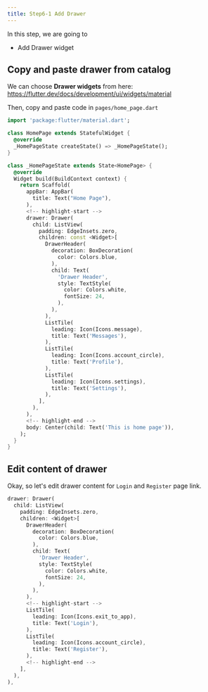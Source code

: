 ```yaml
---
title: Step6-1 Add Drawer
---
```


In this step, we are going to 

- Add Drawer widget

## Copy and paste drawer from catalog
We can choose **Drawer widgets** from here:
https://flutter.dev/docs/development/ui/widgets/material

Then, copy and paste code in `pages/home_page.dart`

```dart title="pages/home_page.dart"
import 'package:flutter/material.dart';

class HomePage extends StatefulWidget {
  @override
  _HomePageState createState() => _HomePageState();
}

class _HomePageState extends State<HomePage> {
  @override
  Widget build(BuildContext context) {
    return Scaffold(
      appBar: AppBar(
        title: Text("Home Page"),
      ),
      <!-- highlight-start -->
      drawer: Drawer(
        child: ListView(
          padding: EdgeInsets.zero,
          children: const <Widget>[
            DrawerHeader(
              decoration: BoxDecoration(
                color: Colors.blue,
              ),
              child: Text(
                'Drawer Header',
                style: TextStyle(
                  color: Colors.white,
                  fontSize: 24,
                ),
              ),
            ),
            ListTile(
              leading: Icon(Icons.message),
              title: Text('Messages'),
            ),
            ListTile(
              leading: Icon(Icons.account_circle),
              title: Text('Profile'),
            ),
            ListTile(
              leading: Icon(Icons.settings),
              title: Text('Settings'),
            ),
          ],
        ),
      ),
      <!-- highlight-end -->
      body: Center(child: Text('This is home page')),
    );
  }
}
```

## Edit content of drawer
Okay, so let's edit drawer content for `Login` and `Register` page link.

```dart
drawer: Drawer(
  child: ListView(
    padding: EdgeInsets.zero,
    children: <Widget>[
      DrawerHeader(
        decoration: BoxDecoration(
          color: Colors.blue,
        ),
        child: Text(
          'Drawer Header',
          style: TextStyle(
            color: Colors.white,
            fontSize: 24,
          ),
        ),
      ),
      <!-- highlight-start -->
      ListTile(
        leading: Icon(Icons.exit_to_app),
        title: Text('Login'),
      ),
      ListTile(
        leading: Icon(Icons.account_circle),
        title: Text('Register'),
      ),
      <!-- highlight-end -->
    ],
  ),
),
```